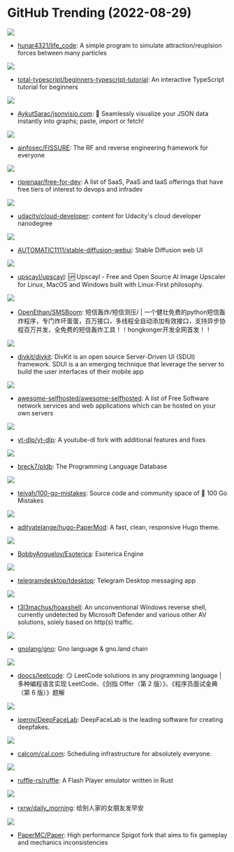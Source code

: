 # GitHub Trending (2022-08-29)

![](https://img.shields.io/badge/C%2B%2B-New%20116-green?style=flat-square&logo=appveyor)
- [hunar4321/life_code](https://github.com/hunar4321/life_code): A simple program to simulate attraction/reuplsion forces between many particles

![](https://img.shields.io/badge/TypeScript-New%20637-green?style=flat-square&logo=appveyor)
- [total-typescript/beginners-typescript-tutorial](https://github.com/total-typescript/beginners-typescript-tutorial): An interactive TypeScript tutorial for beginners

![](https://img.shields.io/badge/TypeScript-New%20868-green?style=flat-square&logo=appveyor)
- [AykutSarac/jsonvisio.com](https://github.com/AykutSarac/jsonvisio.com): 🔮 Seamlessly visualize your JSON data instantly into graphs; paste, import or fetch!

![](https://img.shields.io/badge/HTML-New%20412-green?style=flat-square&logo=appveyor)
- [ainfosec/FISSURE](https://github.com/ainfosec/FISSURE): The RF and reverse engineering framework for everyone

![](https://img.shields.io/badge/HTML-New%20302-green?style=flat-square&logo=appveyor)
- [ripienaar/free-for-dev](https://github.com/ripienaar/free-for-dev): A list of SaaS, PaaS and IaaS offerings that have free tiers of interest to devops and infradev

![](https://img.shields.io/badge/TypeScript-New%2012-green?style=flat-square&logo=appveyor)
- [udacity/cloud-developer](https://github.com/udacity/cloud-developer): content for Udacity's cloud developer nanodegree

![](https://img.shields.io/badge/Python-New%2044-green?style=flat-square&logo=appveyor)
- [AUTOMATIC1111/stable-diffusion-webui](https://github.com/AUTOMATIC1111/stable-diffusion-webui): Stable Diffusion web UI

![](https://img.shields.io/badge/JavaScript-New%20443-green?style=flat-square&logo=appveyor)
- [upscayl/upscayl](https://github.com/upscayl/upscayl): 🆙 Upscayl - Free and Open Source AI Image Upscaler for Linux, MacOS and Windows built with Linux-First philosophy.

![](https://img.shields.io/badge/Python-New%20115-green?style=flat-square&logo=appveyor)
- [OpenEthan/SMSBoom](https://github.com/OpenEthan/SMSBoom): 短信轰炸/短信测压/ | 一个健壮免费的python短信轰炸程序，专门炸坏蛋蛋，百万接口，多线程全自动添加有效接口，支持异步协程百万并发，全免费的短信轰炸工具！！hongkonger开发全网首发！！

![](https://img.shields.io/badge/Swift-New%20147-green?style=flat-square&logo=appveyor)
- [divkit/divkit](https://github.com/divkit/divkit): DivKit is an open source Server-Driven UI (SDUI) framework. SDUI is a an emerging technique that leverage the server to build the user interfaces of their mobile app

![](https://img.shields.io/badge/JavaScript-New%20128-green?style=flat-square&logo=appveyor)
- [awesome-selfhosted/awesome-selfhosted](https://github.com/awesome-selfhosted/awesome-selfhosted): A list of Free Software network services and web applications which can be hosted on your own servers

![](https://img.shields.io/badge/Python-New%2069-green?style=flat-square&logo=appveyor)
- [yt-dlp/yt-dlp](https://github.com/yt-dlp/yt-dlp): A youtube-dl fork with additional features and fixes

![](https://img.shields.io/badge/TypeScript-New%2090-green?style=flat-square&logo=appveyor)
- [breck7/pldb](https://github.com/breck7/pldb): The Programming Language Database

![](https://img.shields.io/badge/Go-New%20179-green?style=flat-square&logo=appveyor)
- [teivah/100-go-mistakes](https://github.com/teivah/100-go-mistakes): Source code and community space of 📖 100 Go Mistakes

![](https://img.shields.io/badge/HTML-New%2017-green?style=flat-square&logo=appveyor)
- [adityatelange/hugo-PaperMod](https://github.com/adityatelange/hugo-PaperMod): A fast, clean, responsive Hugo theme.

![](https://img.shields.io/badge/C%2B%2B-New%2030-green?style=flat-square&logo=appveyor)
- [BobbyAnguelov/Esoterica](https://github.com/BobbyAnguelov/Esoterica): Esoterica Engine

![](https://img.shields.io/badge/C%2B%2B-New%2014-green?style=flat-square&logo=appveyor)
- [telegramdesktop/tdesktop](https://github.com/telegramdesktop/tdesktop): Telegram Desktop messaging app

![](https://img.shields.io/badge/Python-New%2088-green?style=flat-square&logo=appveyor)
- [t3l3machus/hoaxshell](https://github.com/t3l3machus/hoaxshell): An unconventional Windows reverse shell, currently undetected by Microsoft Defender and various other AV solutions, solely based on http(s) traffic.

![](https://img.shields.io/badge/Go-New%205-green?style=flat-square&logo=appveyor)
- [gnolang/gno](https://github.com/gnolang/gno): Gno language & gno.land chain

![](https://img.shields.io/badge/Java-New%20187-green?style=flat-square&logo=appveyor)
- [doocs/leetcode](https://github.com/doocs/leetcode): 😏 LeetCode solutions in any programming language | 多种编程语言实现 LeetCode、《剑指 Offer（第 2 版）》、《程序员面试金典（第 6 版）》题解

![](https://img.shields.io/badge/Python-New%2035-green?style=flat-square&logo=appveyor)
- [iperov/DeepFaceLab](https://github.com/iperov/DeepFaceLab): DeepFaceLab is the leading software for creating deepfakes.

![](https://img.shields.io/badge/TypeScript-New%20128-green?style=flat-square&logo=appveyor)
- [calcom/cal.com](https://github.com/calcom/cal.com): Scheduling infrastructure for absolutely everyone.

![](https://img.shields.io/badge/Rust-New%2010-green?style=flat-square&logo=appveyor)
- [ruffle-rs/ruffle](https://github.com/ruffle-rs/ruffle): A Flash Player emulator written in Rust

![](https://img.shields.io/badge/Python-New%20455-green?style=flat-square&logo=appveyor)
- [rxrw/daily_morning](https://github.com/rxrw/daily_morning): 给别人家的女朋友发早安

![](https://img.shields.io/badge/Java-New%2010-green?style=flat-square&logo=appveyor)
- [PaperMC/Paper](https://github.com/PaperMC/Paper): High performance Spigot fork that aims to fix gameplay and mechanics inconsistencies

